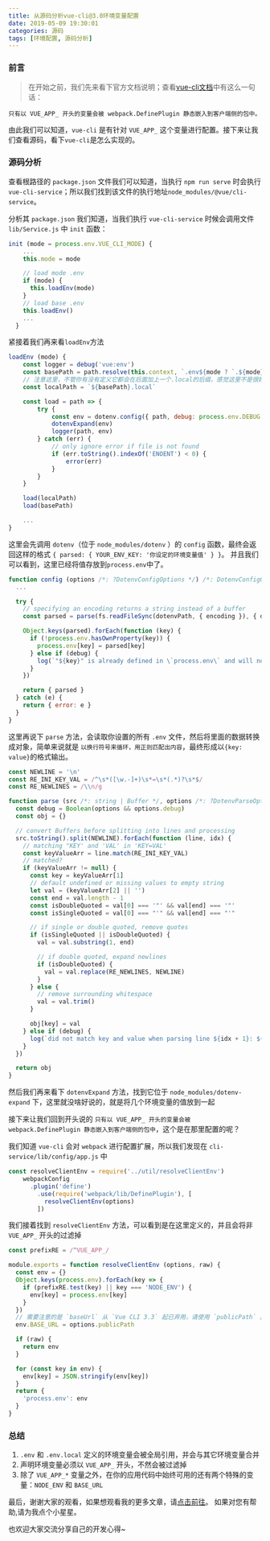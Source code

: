 ```yaml
---
title: 从源码分析vue-cli@3.0环境变量配置
date: 2019-05-09 19:30:01
categories: 源码
tags: [环境配置, 源码分析]
---
```


### 前言

> 在开始之前，我们先来看下官方文档说明；查看[vue-cli文档](https://cli.vuejs.org/zh/guide/mode-and-env.html#示例：staging-模式)中有这么一句话：

```
只有以 VUE_APP_ 开头的变量会被 webpack.DefinePlugin 静态嵌入到客户端侧的包中。
```

由此我们可以知道，`vue-cli` 是有针对 `VUE_APP_` 这个变量进行配置。接下来让我们查看源码，看下`vue-cli`是怎么实现的。

### 源码分析

查看根路径的 `package.json` 文件我们可以知道，当执行 `npm run serve` 时会执行 `vue-cli-service`；所以我们找到该文件的执行地址`node_modules/@vue/cli-service`。

分析其 `package.json` 我们知道，当我们执行 `vue-cli-service` 时候会调用文件 `lib/Service.js` 中 `init` 函数：

```js
init (mode = process.env.VUE_CLI_MODE) {
    ...
    this.mode = mode

    // load mode .env
    if (mode) {
      this.loadEnv(mode)
    }
    // load base .env
    this.loadEnv()
    ...
  }
```

紧接着我们再来看`loadEnv`方法

```js
loadEnv (mode) {
    const logger = debug('vue:env')
    const basePath = path.resolve(this.context, `.env${mode ? `.${mode}` : ``}`)
    // 注意这里，不管你有没有定义它都会在后面加上一个.local的后缀，感觉这里不是很好
    const localPath = `${basePath}.local`

    const load = path => {
        try {
            const env = dotenv.config({ path, debug: process.env.DEBUG })
            dotenvExpand(env)
            logger(path, env)
        } catch (err) {
            // only ignore error if file is not found
            if (err.toString().indexOf('ENOENT') < 0) {
                error(err)
            }
        }
    }

    load(localPath)
    load(basePath)

    ...
}
```

这里会先调用 `dotenv`（位于 `node_modules/dotenv` ）的 `config` 函数，最终会返回这样的格式 `{ parsed: { YOUR_ENV_KEY: '你设定的环境变量值' } }`。
并且我们可以看到，这里已经将值存放到`process.env`中了。

```js
function config (options /*: ?DotenvConfigOptions */) /*: DotenvConfigOutput */ {
  ...

  try {
    // specifying an encoding returns a string instead of a buffer
    const parsed = parse(fs.readFileSync(dotenvPath, { encoding }), { debug })

    Object.keys(parsed).forEach(function (key) {
      if (!process.env.hasOwnProperty(key)) {
        process.env[key] = parsed[key]
      } else if (debug) {
        log(`"${key}" is already defined in \`process.env\` and will not be overwritten`)
      }
    })

    return { parsed }
  } catch (e) {
    return { error: e }
  }
}
```

这里再说下 `parse` 方法，会读取你设置的所有 `.env` 文件，然后将里面的数据转换成对象，简单来说就是 `以换行符号来循环，用正则匹配出内容`，最终形成以`{key: value}`的格式输出。

```js
const NEWLINE = '\n'
const RE_INI_KEY_VAL = /^\s*([\w.-]+)\s*=\s*(.*)?\s*$/
const RE_NEWLINES = /\\n/g

function parse (src /*: string | Buffer */, options /*: ?DotenvParseOptions */) /*: DotenvParseOutput */ {
  const debug = Boolean(options && options.debug)
  const obj = {}

  // convert Buffers before splitting into lines and processing
  src.toString().split(NEWLINE).forEach(function (line, idx) {
    // matching "KEY' and 'VAL' in 'KEY=VAL'
    const keyValueArr = line.match(RE_INI_KEY_VAL)
    // matched?
    if (keyValueArr != null) {
      const key = keyValueArr[1]
      // default undefined or missing values to empty string
      let val = (keyValueArr[2] || '')
      const end = val.length - 1
      const isDoubleQuoted = val[0] === '"' && val[end] === '"'
      const isSingleQuoted = val[0] === "'" && val[end] === "'"

      // if single or double quoted, remove quotes
      if (isSingleQuoted || isDoubleQuoted) {
        val = val.substring(1, end)

        // if double quoted, expand newlines
        if (isDoubleQuoted) {
          val = val.replace(RE_NEWLINES, NEWLINE)
        }
      } else {
        // remove surrounding whitespace
        val = val.trim()
      }

      obj[key] = val
    } else if (debug) {
      log(`did not match key and value when parsing line ${idx + 1}: ${line}`)
    }
  })

  return obj
}
```

然后我们再来看下 `dotenvExpand` 方法，找到它位于 `node_modules/dotenv-expand` 下，这里就没啥好说的，就是将几个环境变量的值放到一起

接下来让我们回到开头说的 `只有以 VUE_APP_ 开头的变量会被 webpack.DefinePlugin 静态嵌入到客户端侧的包中`，这个是在那里配置的呢？

我们知道 `vue-cli` 会对 `webpack` 进行配置扩展，所以我们发现在 `cli-service/lib/config/app.js` 中

```js
const resolveClientEnv = require('../util/resolveClientEnv')
    webpackConfig
      .plugin('define')
        .use(require('webpack/lib/DefinePlugin'), [
          resolveClientEnv(options)
        ])
```

我们接着找到 `resolveClientEnv` 方法，可以看到是在这里定义的，并且会将非 `VUE_APP_` 开头的过滤掉

```js
const prefixRE = /^VUE_APP_/

module.exports = function resolveClientEnv (options, raw) {
  const env = {}
  Object.keys(process.env).forEach(key => {
    if (prefixRE.test(key) || key === 'NODE_ENV') {
      env[key] = process.env[key]
    }
  })
  // 需要注意的是 `baseUrl` 从 `Vue CLI 3.3` 起已弃用，请使用 `publicPath` 。以下源码涉及此改动
  env.BASE_URL = options.publicPath

  if (raw) {
    return env
  }

  for (const key in env) {
    env[key] = JSON.stringify(env[key])
  }
  return {
    'process.env': env
  }
}
```

### 总结

1. `.env` 和 `.env.local` 定义的环境变量会被全局引用，并会与其它环境变量合并
2. 声明环境变量必须以 `VUE_APP_` 开头，不然会被过滤掉
3. 除了 `VUE_APP_*` 变量之外，在你的应用代码中始终可用的还有两个特殊的变量：`NODE_ENV` 和 `BASE_URL`

最后，谢谢大家的观看，如果想观看我的更多文章，请[点击前往](https://github.com/Echi1993/Echi1993.github.io)。
如果对您有帮助,请为我点个小星星。

也欢迎大家交流分享自己的开发心得~
